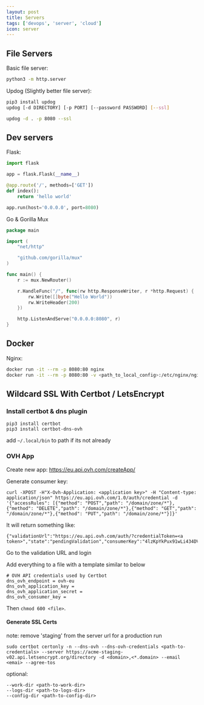 ```yaml
---
layout: post
title: Servers
tags: ['devops', 'server', 'cloud']
icon: server
---
```


## File Servers
Basic file server:
```bash
python3 -m http.server
```

Updog (Slightly better file server):
```bash
pip3 install updog
updog [-d DIRECTORY] [-p PORT] [--password PASSWORD] [--ssl]

updog -d . -p 8080 --ssl
```

## Dev servers

Flask:
```python
import flask

app = flask.Flask(__name__)

@app.route('/', methods=['GET'])
def index():
    return 'hello world'

app.run(host='0.0.0.0', port=8080)
```

Go & Gorilla Mux
```go
package main

import (
	"net/http"

	"github.com/gorilla/mux"
)

func main() {
	r := mux.NewRouter()

	r.HandleFunc("/", func(rw http.ResponseWriter, r *http.Request) {
		rw.Write([]byte("Hello World"))
		rw.WriteHeader(200)
	})

	http.ListenAndServe("0.0.0.0:8080", r)
}
```

## Docker

Nginx:
```bash
docker run -it --rm -p 8080:80 nginx
docker run -it --rm -p 8080:80 -v <path_to_local_config>:/etc/nginx/nginx.conf:ro -v <path_to_local_website_files>:/usr/share/nginx/html:ro nginx
```

## Wildcard SSL With Certbot / LetsEncrypt

### Install certbot & dns plugin
```
pip3 install certbot
pip3 install certbot-dns-ovh
```
add `~/.local/bin` to path if its not already

### OVH App
Create new app: https://eu.api.ovh.com/createApp/

Generate consumer key:
```
curl -XPOST -H"X-Ovh-Application: <application key>" -H "Content-type: application/json" https://eu.api.ovh.com/1.0/auth/credential -d '{"accessRules": [{"method": "POST","path": "/domain/zone/*"},{"method": "DELETE","path": "/domain/zone/*"},{"method": "GET","path": "/domain/zone/*"},{"method": "PUT","path": "/domain/zone/*"}]}'
```

It will return something like:
```
{"validationUrl":"https://eu.api.ovh.com/auth/?credentialToken=<a token>","state":"pendingValidation","consumerKey":"4lzKpYkPux91wLi434DVdkyj7WLHDyvp"}
```
Go to the validation URL and login

Add everything to a file with a template similar to below
```
# OVH API credentials used by Certbot
dns_ovh_endpoint = ovh-eu
dns_ovh_application_key = 
dns_ovh_application_secret = 
dns_ovh_consumer_key = 
```
Then `chmod 600 <file>`.

#### Generate SSL Certs
note: remove 'staging' from the server url for a production run
```
sudo certbot certonly -n --dns-ovh --dns-ovh-credentials <path-to-credentials> --server https://acme-staging-v02.api.letsencrypt.org/directory -d <domain>,<*.domain> --email <emai> --agree-tos
```

optional:
```
--work-dir <path-to-work-dir>
--logs-dir <path-to-logs-dir>
--config-dir <path-to-config-dir>
```